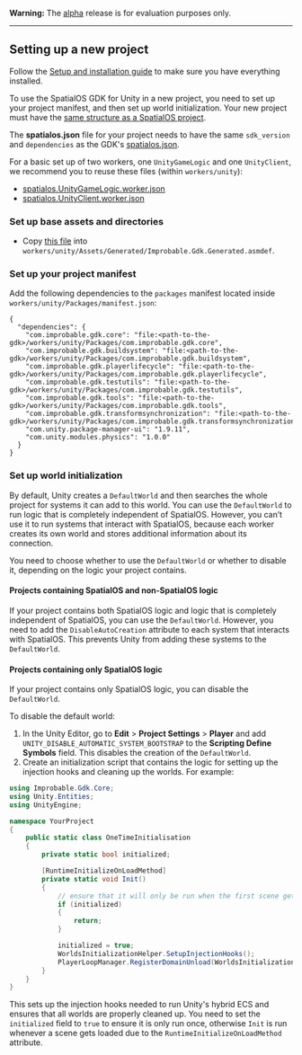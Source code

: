 **Warning:** The [alpha](https://docs.improbable.io/reference/latest/shared/release-policy#maturity-stages) release is for evaluation purposes only.

-----

## Setting up a new project

Follow the [Setup and installation guide](../setup-and-installing.md) to make sure you have everything installed.

To use the SpatialOS GDK for Unity in a new project, you need to set up your project manifest, and then set up world initialization. Your new project must have the [same structure as a SpatialOS project](https://docs.improbable.io/reference/latest/shared/reference/project-structure).

The **spatialos.json** file for your project needs to have the same `sdk_version` and `dependencies` as the GDK's [spatialos.json](../../spatialos.json).

For a basic set up of two workers, one `UnityGameLogic` and one `UnityClient`, we recommend you to reuse these files (within `workers/unity`):
- [spatialos.UnityGameLogic.worker.json](../../workers/unity/spatialos.UnityGameLogic.worker.json)
- [spatialos.UnityClient.worker.json](../../workers/unity/spatialos.UnityClient.worker.json)

### Set up base assets and directories
- Copy [this file](../../workers/unity/Assets/Generated/Improbable.Gdk.Generated.asmdef) into `workers/unity/Assets/Generated/Improbable.Gdk.Generated.asmdef`.

### Set up your project manifest
Add the following dependencies to the `packages` manifest located inside `workers/unity/Packages/manifest.json`:
```
{
  "dependencies": {
    "com.improbable.gdk.core": "file:<path-to-the-gdk>/workers/unity/Packages/com.improbable.gdk.core",
    "com.improbable.gdk.buildsystem": "file:<path-to-the-gdk>/workers/unity/Packages/com.improbable.gdk.buildsystem",
    "com.improbable.gdk.playerlifecycle": "file:<path-to-the-gdk>/workers/unity/Packages/com.improbable.gdk.playerlifecycle",
    "com.improbable.gdk.testutils": "file:<path-to-the-gdk>/workers/unity/Packages/com.improbable.gdk.testutils",
    "com.improbable.gdk.tools": "file:<path-to-the-gdk>/workers/unity/Packages/com.improbable.gdk.tools",
    "com.improbable.gdk.transformsynchronization": "file:<path-to-the-gdk>/workers/unity/Packages/com.improbable.gdk.transformsynchronization",
    "com.unity.package-manager-ui": "1.9.11",
    "com.unity.modules.physics": "1.0.0"
  }
}
```

### Set up world initialization

By default, Unity creates a `DefaultWorld` and then searches the whole project for systems it can add to this world. You can use the `DefaultWorld` to run logic that is completely independent of SpatialOS. However, you can’t use it to run systems that interact with SpatialOS, because each worker creates its own world and stores additional information about its connection.

You need to choose whether to use the `DefaultWorld` or whether to disable it, depending on the logic your project contains.

#### Projects containing SpatialOS and non-SpatialOS logic

If your project contains both SpatialOS logic and logic that is completely independent of SpatialOS, you can use the `DefaultWorld`. However, you need to add the `DisableAutoCreation` attribute to each system that interacts with SpatialOS. This prevents Unity from adding these systems to the `DefaultWorld`.

#### Projects containing only SpatialOS logic

If your project contains only SpatialOS logic, you can disable the `DefaultWorld`.

To disable the default world:

1. In the Unity Editor, go to **Edit** > **Project Settings** > **Player** and add `UNITY_DISABLE_AUTOMATIC_SYSTEM_BOOTSTRAP` to the **Scripting Define Symbols** field. This disables the creation of the `DefaultWorld`.
2. Create an initialization script that contains the logic for setting up the injection hooks and cleaning up the worlds. For example:

```csharp
using Improbable.Gdk.Core;
using Unity.Entities;
using UnityEngine;

namespace YourProject
{
    public static class OneTimeInitialisation
    {
        private static bool initialized;

        [RuntimeInitializeOnLoadMethod]
        private static void Init()
        {
            // ensure that it will only be run when the first scene gets loaded
            if (initialized)
            {
                return;
            }

            initialized = true;
            WorldsInitializationHelper.SetupInjectionHooks();
            PlayerLoopManager.RegisterDomainUnload(WorldsInitializationHelper.DomainUnloadShutdown, 1000);
        }
    }
}

```
This sets up the injection hooks needed to run Unity's hybrid ECS and ensures that all worlds are properly cleaned up. You need to set the `initialized` field to `true` to ensure it is only run once, otherwise `Init` is run whenever a scene gets loaded due to the `RuntimeInitializeOnLoadMethod` attribute.



